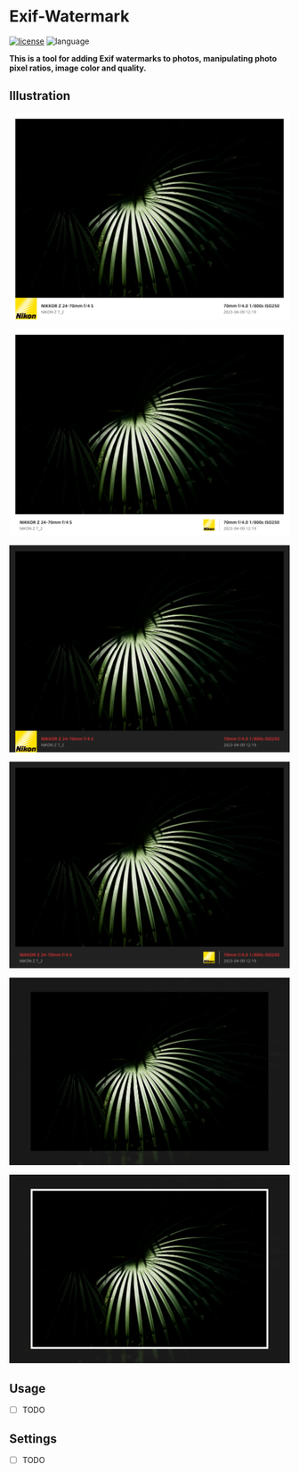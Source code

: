 # Exif-Watermark

[![license](https://img.shields.io/github/license/CWHer/Exif-Watermark)](https://github.com/CWHer/Exif-Watermark/blob/master/LICENSE) ![language](https://img.shields.io/github/languages/top/CWHer/Exif-Watermark?color=orange)

**This is a tool for adding Exif watermarks to photos, manipulating photo pixel ratios, image color and quality.**

## Illustration

![](./assets/images/left.jpeg)

![](./assets/images/right-margin.jpeg)

![](./assets/images/left-dark.jpeg)

![](./assets/images/right-dark-margin.jpeg)

![](./assets/images/background.jpeg)

![](./assets/images/background-margin.jpeg)

## Usage

- [ ] TODO

## Settings

- [ ] TODO

<!-- 通过 `config.yaml` 配置。

<details>
<summary>点击展开</summary>

```yaml
base:
  alternative_bold_font: ./fonts/Roboto-Medium.ttf
  alternative_font: ./fonts/Roboto-Regular.ttf
  # 粗体
  bold_font: ./fonts/AlibabaPuHuiTi-2-85-Bold.otf
  # 粗体字体大小
  bold_font_size: 1
  # 常规字体
  font: ./fonts/AlibabaPuHuiTi-2-45-Light.otf
  # 常规字体大小
  font_size: 1
  # 输入文件夹
  input_dir: ./input
  # 输出文件夹
  output_dir: ./output
  # 输出图片质量，如果你觉得输出图片的体积过大，比如一张20M的图片，处理后变成了40M，那么你可以通过适当降低输出质量来减小图片体积
  quality: 100
global: # 全局设置，你可以在命令行中通过【更多设置】来修改这些设置
  focal_length:
    # 是否使用等效焦距
    use_equivalent_focal_length: false
  padding_with_original_ratio:
    # 是否使用原始图片的宽高比来填充白边
    enable: false
  shadow:
    # 是否使用阴影
    enable: false
  white_margin:
    # 是否使用白边
    enable: true
    # 白边宽度
    width: 3
layout:
  # 背景颜色，仅在布局为 normal（自定义）时有效
  background_color: "#ffffff"
  elements:
    # 左下角元素
    left_bottom:
      # 左下角文字颜色，仅在布局为 normal（自定义）时有效
      color: "#757575"
      # 是否使用粗体，仅在布局为 normal（自定义）时有效
      is_bold: false
      # 左下角文字内容，可选项参考下表
      name: Model
    # 下面三个元素的设置和上面是类似的
    left_top:
      color: "#212121"
      is_bold: true
      name: LensModel
    right_bottom:
      color: "#757575"
      is_bold: false
      name: Datetime
      value: Photo by NONE
    right_top:
      color: "#212121"
      is_bold: true
      name: Param
  # 是否使用 Logo，仅在布局为 normal（自定义）时有效，可选项为 true、false
  logo_enable: false
  # Logo 位置，仅在布局为 normal（自定义）时有效，可选项为 left、right
  logo_position: left
  # 布局类型，可选项参考下表，你可以在命令行中通过【布局】来修改它
  type: watermark_right_logo
logo:
  makes:
    canon: # 标识，用户自定义，不要重复
      id: Canon # 厂商名称，从 exif 信息中获取，和 exif 信息中的 Make 字段一致即可
      path: ./logos/canon.png # Logo 路径
    # 下同
    fujifilm:
      id: FUJIFILM
      path: ./logos/fujifilm.png
    hasselblad:
      id: HASSELBLAD
      path: ./logos/hasselblad.png
    huawei:
      id: HUAWEI
      path: ./logos/xmage.jpg
    leica:
      id: leica
      path: ./logos/leica_logo.png
    nikon:
      id: NIKON
      path: ./logos/nikon.png
    olympus:
      id: Olympus
      path: ./logos/olympus_blue_gold.png
    panasonic:
      id: Panasonic
      path: ./logos/panasonic.png
    pentax:
      id: PENTAX
      path: ./logos/pentax.png
    ricoh:
      id: RICOH
      path: ./logos/ricoh.png
    sony:
      id: SONY
      path: ./logos/sony.png
```

### Layout.Element.Name 可选项

| 可选项                 | 描述                                                 |
| ---------------------- | ---------------------------------------------------- |
| Model                  | 相机型号(eg. Nikon Z7)                               |
| Make                   | 相机厂商(eg. Nikon)                                  |
| LensModel              | 镜头型号(eg. Nikkor 24-70 f/2.8)                     |
| Param                  | 拍摄参数(eg. 50mm f/1.8 1/1000s ISO 100)             |
| Datetime               | 拍摄时间(eg. 2023-01-01 12:00)                       |
| Date                   | 拍摄日期(eg. 2023-01-01)                             |
| Custom                 | 自定义                                               |
| None                   | 无                                                   |
| LensMake_LensModel     | 镜头厂商 + 镜头型号(eg. Nikon Nikkor 24-70 f/2.8)    |
| CameraModel_LensModel  | 相机型号 + 镜头型号(eg. Nikon Z7 Nikkor 24-70 f/2.8) |
| TotalPixel             | 总像素(MP)                                           |
| CameraMake_CameraModel | 相机厂商 + 相机型号(eg. DJI FC123)                   |

### Layout.Type 可选项

| 可选项                            | 描述                        | 效果                |
| --------------------------------- | --------------------------- | ------------------- |
| watermark_left_logo               | normal                      | ![1](images/1.jpeg) |
| watermark_right_logo              | normal(Logo 居右)           | ![2](images/2.jpeg) |
| dark_watermark_left_logo          | normal(黑红配色)            | ![3](images/3.jpeg) |
| dark_watermark_right_logo         | normal(黑红配色，Logo 居右) | ![4](images/4.jpeg) |
| custom_watermark                  | normal(自定义配置)          | ![5](images/5.jpeg) |
| square                            | 1:1 填充                    | ![6](images/6.jpeg) |
| simple                            | 简洁                        | ![7](images/7.jpeg) |
| background_blur                   | 背景模糊                    | ![8](images/8.jpeg) |
| background_blur_with_white_border | 背景模糊+白框               | ![9](images/9.jpeg) |

</details> -->
